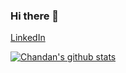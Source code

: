 ### Hi there 👋

[LinkedIn](https://www.linkedin.com/in/chandan-hemraj/)

[![Chandan's github stats](https://github-readme-stats.vercel.app/api?username=Chandan-Hemraj&show_icons=true&hide=["contribs","prs"])](https://github.com/Chandan-Hemraj)

<!--
**Chandan-Hemraj/Chandan-Hemraj** is a ✨ _special_ ✨ repository because its `README.md` (this file) appears on your GitHub profile.

Here are some ideas to get you started:

- 🔭 I’m currently working on ...
- 🌱 I’m currently learning ...
- 👯 I’m looking to collaborate on ...
- 🤔 I’m looking for help with ...
- 💬 Ask me about ...
- 📫 How to reach me: ...
- 😄 Pronouns: ...
- ⚡ Fun fact: ...
-->

